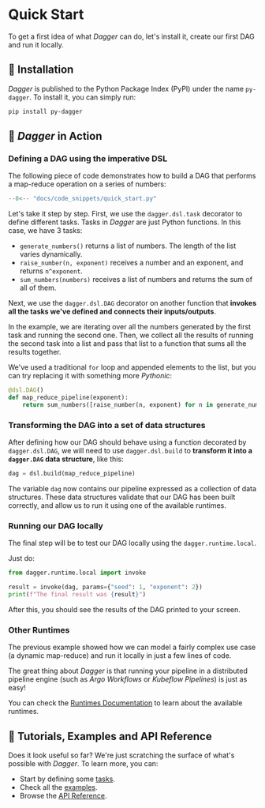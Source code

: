 # Quick Start

To get a first idea of what _Dagger_ can do, let's install it, create our first DAG and run it locally.


## 💾 Installation

_Dagger_ is published to the Python Package Index (PyPI) under the name `py-dagger`. To install it, you can simply run:

```sh
pip install py-dagger
```


## 🦸 _Dagger_ in Action

### Defining a DAG using the imperative DSL

The following piece of code demonstrates how to build a DAG that performs a map-reduce operation on a series of numbers:

```python
--8<-- "docs/code_snippets/quick_start.py"
```

Let's take it step by step. First, we use the `dagger.dsl.task` decorator to define different tasks. Tasks in _Dagger_ are just Python functions. In this case, we have 3 tasks:

- `generate_numbers()` returns a list of numbers. The length of the list varies dynamically.
- `raise_number(n, exponent)` receives a number and an exponent, and returns `n^exponent`.
- `sum_numbers(numbers)` receives a list of numbers and returns the sum of all of them.

Next, we use the `dagger.dsl.DAG` decorator on another function that __invokes all the tasks we've defined and connects their inputs/outputs__.

In the example, we are iterating over all the numbers generated by the first task and running the second one. Then, we collect all the results of running the second task into a list and pass that list to a function that sums all the results together.

We've used a traditional `for` loop and appended elements to the list, but you can try replacing it with something more _Pythonic_:

```python linenums="27"
@dsl.DAG()
def map_reduce_pipeline(exponent):
    return sum_numbers([raise_number(n, exponent) for n in generate_numbers()])
```


### Transforming the DAG into a set of data structures

After defining how our DAG should behave using a function decorated by `dagger.dsl.DAG`, we will need to use `dagger.dsl.build` to __transform it into a `dagger.DAG` data structure__, like this:

```python
dag = dsl.build(map_reduce_pipeline)
```

The variable `dag` now contains our pipeline expressed as a collection of data structures. These data structures validate that our DAG has been built correctly, and allow us to run it using one of the available runtimes.


### Running our DAG locally

The final step will be to test our DAG locally using the `dagger.runtime.local`.

Just do:

```python
from dagger.runtime.local import invoke

result = invoke(dag, params={"seed": 1, "exponent": 2})
print(f"The final result was {result}")
```

After this, you should see the results of the DAG printed to your screen.


### Other Runtimes

The previous example showed how we can model a fairly complex use case (a dynamic map-reduce) and run it locally in just a few lines of code.

The great thing about _Dagger_ is that running your pipeline in a distributed pipeline engine (such as _Argo Workflows_ or _Kubeflow Pipelines_) is just as easy!

You can check the [Runtimes Documentation](user-guide/runtimes/alternatives.md) to learn about the available runtimes.


## 🧠 Tutorials, Examples and API Reference

Does it look useful so far? We're just scratching the surface of what's possible with _Dagger_. To learn more, you can:

- Start by defining some [tasks](user-guide/tasks.md).
- Check all the [examples](https://github.com/larribas/dagger/tree/main/examples).
- Browse the [API Reference](api/init.md).
